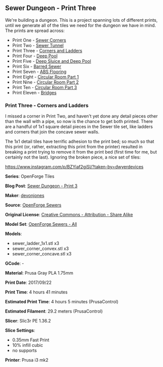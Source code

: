 ## Sewer Dungeon - Print Three

We're building a dungeon. This is a project spanning lots of different prints, until
we generate all of the tiles we need for the dungeon we have in mind. The prints
are spread across:

 - Print One - [Sewer Corners](http://www.dwyerdevices.com/2017/09/24/sewer-dungeon-print-one/)
 - Print Two - [Sewer Tunnel](http://www.dwyerdevices.com/2017/09/24/sewer-dungeon-print-two/)
 - Print Three - [Corners and Ladders](http://www.dwyerdevices.com/2017/09/24/sewer-dungeon-print-three/)
 - Print Four - [Deep Pool](http://www.dwyerdevices.com/2017/09/24/sewer-dungeon-print-4/)
 - Print Five - [Deep Sluice and Deep Pool](http://www.dwyerdevices.com/2017/09/29/sewer-dungeon-print-five/)
 - Print Six - [Barred Sewer](http://www.dwyerdevices.com/2017/09/29/sewer-dungeon-print-six/)
 - Print Seven - [ABS Flooring](http://www.dwyerdevices.com/2017/09/29/sewer-dungeon-print-seven/)
 - Print Eight - [Circular Room Part 1](http://www.dwyerdevices.com/2017/10/02/sewer-dungeon-print-eight/)
 - Print Nine - [Circular Room Part 2](http://www.dwyerdevices.com/2017/10/03/sewer-dungeon-print-nine/)
 - Print Ten - [Circular Room Part 3](http://www.dwyerdevices.com/2017/10/05/sewer-dungeon-print-ten/)
 - Print Eleven - [Bridges](http://www.dwyerdevices.com/2017/10/06/sewer-dungeon-print-eleven/)

### Print Three - Corners and Ladders

I missed a corner in Print Two, and haven't yet done any detail pieces other than the
wall with a pipe, so now is the chance to get both printed. There are a handful of 1x1 square
detail pieces in the Sewer tile set, like ladders and corners that join the concave sewer walls.

The 1x1 detail tiles have terrific adhesion to the print bed; so much so that this print (or, rather, extracting this print from the
printer) resulted in breaking a print trying to remove it from the print bed (first time
for me, but certainly not the last). Ignoring the broken piece, a nice set of tiles:

https://www.instagram.com/p/BZYiaf2gjSI/?taken-by=dwyerdevices




**Series**: OpenForge Tiles

**Blog Post**: [Sewer Dungeon - Print 3](http://www.dwyerdevices.com/2017/09/24/sewer-dungeon-print-three/)

**Maker**: [devonjones](https://www.thingiverse.com/devonjones)

**Source**: [OpenForge Sewers](https://www.thingiverse.com/thing:922445)

**Original License**: [Creative Commons - Attribution - Share Alike](http://creativecommons.org/licenses/by-sa/3.0/)

**Model Set**: [OpenForge Sewers - All](https://www.thingiverse.com/thing:922445/zip)

**Models**: 

 - sewer_ladder_1x1.stl x3
 - sewer_corner_convex.stl x3
 - sewer_corner_concave.stl x3

**GCode**: -

**Material**: Prusa Gray PLA 1.75mm

**Print Date**: 2017/09/22

**Print Time**: 4 hours 41 minutes

**Estimated Print Time**: 4 hours 5 minutes (PrusaControl)

**Estimated Filament**: 29.2 meters (PrusaControl)

**Slicer**: Slic3r PE 1.36.2

**Slice Settings**:

 - 0.35mm Fast Print
 - 10% infill cubic
 - no supports

**Printer**: Prusa i3 mk2
